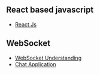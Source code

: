 ## React based javascript
* [React Js](https://codeburst.io/whats-new-in-es6-or-es2015-480edf104489)

## WebSocket
* [WebSocket Understanding](https://blog.sessionstack.com/how-javascript-works-deep-dive-into-websockets-and-http-2-with-sse-how-to-pick-the-right-path-584e6b8e3bf7)
* [Chat Application](https://socket.io/get-started/chat)
